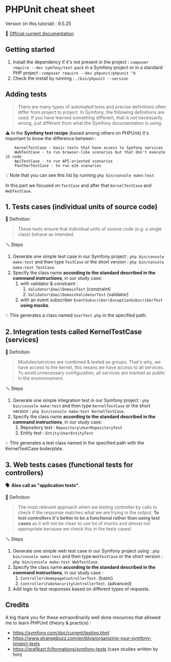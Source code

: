 PHPUnit cheat sheet
===================

Version (in this tutorial) : 9.5.25

:link: [Official current documentation](https://phpunit.readthedocs.io/)

Getting started
---------------
1. Install the dependency if it's not present in the project : `composer require --dev symfony/test-pack` in a Symfony project or in a standard PHP project : `composer require --dev phpunit/phpunit ^9`
2. Check the install by running : `./bin/phpunit --version`

Adding tests
------------

> There are many types of automated tests and precise definitions often differ from project to project. In Symfony, the following definitions are used. If you have learned something different, that is not necessarily wrong, just different from what the Symfony documentation is using.

:warning: In the **Symfony test recipe** (based among others on PHPUnit) it's important to know the difference between :

``` TestCase - basic PHPUnit tests 
    KernelTestCase - basic tests that have access to Symfony services
    WebTestCase - to run browser-like scenarios but that don't execute JS code
    ApiTestCase - to run API-oriented scenarios
    PantherTestCase - to run e2e scenarios
```

:bulb: Note that you can see this list by running `php bin/console make:test`


In this part we focused on `TestCase` and after that `KernelTestCase` and `WebTestCase`.

## 1. Tests cases (individual units of source code)

:book: Definition
 > These tests ensure that individual units of source code (e.g. a single class) behave as intended.

:screwdriver: Steps
1. Generate one simple test case in our Symfony project :
`php bin/console make:test` and then type `TestCase`
or the short version :
`php bin/console make:test TestCase`.
2. Specify the class name **according to the standard described in the command instructions**, in our study case:
   1. with validator & constraint :
      1. `Validator\EmailDomainTest` (constraint)
      2. `Validator\EmailDomainValidatorTest` (validator)
   2. with an event subscriber `EventSubscriber\ExceptionSubscriberTest` **using mocks**.

:bulb: This generates a class named `UserTest.php` in the specified path.

## 2. Integration tests called KernelTestCase (services) 

:book: Definition
 > Modules/services are combined & tested as groups. That's why, we have access to the kernel, this means we have access to all services. To avoid unnecessary configuration, all services are marked as public in the environnement.

:screwdriver: Steps
1. Generate one simple integration test in our Symfony project :
`php bin/console make:test` and then type `KernelTestCase`
or the short version :
`php bin/console make:test KernelTestCase`.
2. Specify the class name **according to the standard described in the command instructions**, in our study case: 
   1. Repository test : `Repository\UserRepositoryTest`
   2. Entity test : `Entity\UserEntityTest`

:bulb: This generates a test class named in the specified path with the KernelTestCase boilerplate. 

## 3. Web tests cases (functional tests for controllers)
:speaking_head: **Also call as "application tests"**.

:book: Definition
> The most relevant approach when we testing controller by calls to check if the response matches what we are trying in the output. **To test controllers it's better to be a functional rather than using test cases** as it will not be clean to use lot of mocks and almost not appropriate because we check this in the tests cases!

:screwdriver: Steps
1. Generate one simple web test case in our Symfony project using :
`php bin/console make:test` and then type `WebTestCase`
or the short version :
`php bin/console make:test WebTestCase`.
2. Specify the class name  **according to the standard described in the command instructions**, in our study case : 
   1. `Controller\HomepageControllerTest`. (basic)
   2. `Controller\FakeSecurityControllerTest`. (advanced)
3. Add logic to test responses based on different types of requests.

Credits
-----------
A big thank you for these extraordinarily well done resources that allowed me to learn PHPUnit (theory & practice) :
- https://symfony.com/doc/current/testing.html
- https://www.strangebuzz.com/en/blog/organizing-your-symfony-project-tests
- https://grafikart.fr/formations/symfony-tests (case studies written by him)